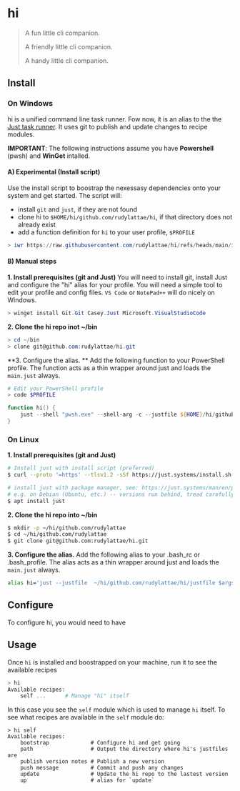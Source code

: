 # hi
> A fun little cli companion.
>
> A friendly little cli companion.
> 
> A handy little cli companion.

## Install
### On Windows
hi is a unified command line task runner. Fow now, it is an alias to the the [Just task runner](https://just.systems). It uses git to publish and update changes to recipe modules. 

**IMPORTANT**: The following instructions assume you have **Powershell** (pwsh) and **WinGet** intalled.

#### A) Experimental (Install script)
Use the install script to boostrap the nexessasy dependencies onto your system and get started. The script will:
- install `git` and `just`, if they are not found
- clone hi to `$HOME/hi/github.com/rudylattae/hi`, if that directory does not already exist
- add a function definition for `hi` to your user profile, `$PROFILE`
```powershell
> iwr https://raw.githubusercontent.com/rudylattae/hi/refs/heads/main/install.ps1 -useb | iex
```

#### B) Manual steps
**1. Install prerequisites (git and Just)**
You will need to install git, install Just and configure the "hi" alias for your profile. You will need a simple tool to edit your profile and config files.  `VS Code`  or `NotePad++` will do nicely on Windows.
```powershell
> winget install Git.Git Casey.Just Microsoft.VisualStudioCode
```

**2. Clone the hi repo inot ~/bin**
```powershell
> cd ~/bin
> clone git@github.com:rudylattae/hi.git
```

**3. Configure the alias. **
Add the following function to your PowerShell profile. The function acts as a thin wrapper around just and loads the `main.just` always.

```powershell
# Edit your PowerShell profile
> code $PROFILE
```

```powershell
function hi() {
    just --shell "pwsh.exe" --shell-arg -c --justfile ${HOME}/hi/github.com/rudylattae/hi/justfile $args
}
```

### On Linux
**1. Install prerequisites (git and Just)**
```bash
# Install just with install script (preferred)
$ curl --proto '=https' --tlsv1.2 -sSf https://just.systems/install.sh | bash -s -- --to ~/bin

# install just with package manager, see: https://just.systems/man/en/packages.html
# e.g. on Debian (Ubuntu, etc.) -- versions run behind, tread carefully.
$ apt install just
```


**2. Clone the hi repo into ~/bin**
```bash
$ mkdir -p ~/hi/github.com/rudylattae
$ cd ~/hi/github.com/rudylattae
$ git clone git@github.com:rudylattae/hi.git
```

**3. Configure the alias.**
Add the following alias to your .bash_rc or .bash_profile. The alias acts as a thin wrapper around just and loads the `main.just` always.

```bash
alias hi='just --justfile  ~/hi/github.com/rudylattae/hi/justfile $args'
```

## Configure
To configure hi, you would need to have 


## Usage
Once `hi` is installed and boostrapped on your machine, run it to see the available recipes
```powershell
> hi
Available recipes:
    self ...      # Manage "hi" itself
```

In this case you see the `self` module which is used to manage `hi` itself. To see what recipes are available in the `self` module do:
```powershel
> hi self
Available recipes:
    bootstrap             # Configure hi and get going
    path                  # Output the directory where hi's justfiles are
    publish version notes # Publish a new version
    push message          # Commit and push any changes
    update                # Update the hi repo to the lastest version
    up                    # alias for `update`
```
